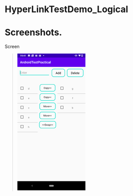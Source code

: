 # HyperLinkTestDemo_Logical

<h1> Screenshots.</h1>

Screen
> ![GitHub Logo](https://github.com/aemy18/HyperLinkTestDemo_Logical/blob/master/ScreenShot/Screenshot_20200812-194121.png)



